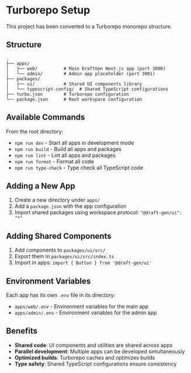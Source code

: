 # Turborepo Setup

This project has been converted to a Turborepo monorepo structure.

## Structure

```
.
├── apps/
│   ├── web/          # Main DraftGen Next.js app (port 3000)
│   └── admin/        # Admin app placeholder (port 3001)
├── packages/
│   ├── ui/           # Shared UI components library
│   └── typescript-config/  # Shared TypeScript configurations
├── turbo.json        # Turborepo configuration
└── package.json      # Root workspace configuration
```

## Available Commands

From the root directory:

- `npm run dev` - Start all apps in development mode
- `npm run build` - Build all apps and packages
- `npm run lint` - Lint all apps and packages
- `npm run format` - Format all code
- `npm run type-check` - Type check all TypeScript code

## Adding a New App

1. Create a new directory under `apps/`
2. Add a `package.json` with the app configuration
3. Import shared packages using workspace protocol: `"@draft-gen/ui": "*"`

## Adding Shared Components

1. Add components to `packages/ui/src/`
2. Export them in `packages/ui/src/index.ts`
3. Import in apps: `import { Button } from '@draft-gen/ui'`

## Environment Variables

Each app has its own `.env` file in its directory:
- `apps/web/.env` - Environment variables for the main app
- `apps/admin/.env` - Environment variables for the admin app

## Benefits

- **Shared code**: UI components and utilities are shared across apps
- **Parallel development**: Multiple apps can be developed simultaneously
- **Optimized builds**: Turborepo caches and optimizes builds
- **Type safety**: Shared TypeScript configurations ensure consistency